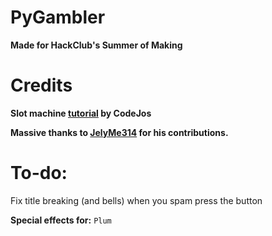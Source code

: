 # PyGambler

**Made for HackClub's Summer of Making**

# Credits

**Slot machine [tutorial](https://www.youtube.com/watch?v=boI2B4Gpp34) by CodeJos**

**Massive thanks to [JelyMe314](https://github.com/JelyMe314) for his contributions.**

# To-do:
Fix title breaking (and bells) when you spam press the button

**Special effects for:**
`Plum`
